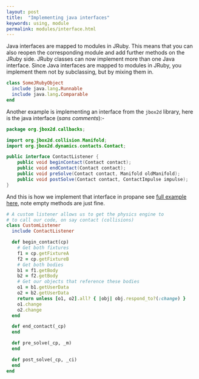 ```yaml
---
layout: post
title:  "Implementing java interfaces"
keywords: using, module
permalink: modules/interface.html
---
```

Java interfaces are mapped to modules in JRuby. This means that you can also reopen the corresponding module and add further methods on the JRuby side. JRuby classes can now implement more than one Java interface. Since Java interfaces are mapped to modules in JRuby, you implement them not by subclassing, but by mixing them in.

```ruby
class SomeJRubyObject
  include java.lang.Runnable
  include java.lang.Comparable
end
```

Another example is implementing an interface from  the `jbox2d` library, here is the java interface (_sans comments_):-

```java
package org.jbox2d.callbacks;

import org.jbox2d.collision.Manifold;
import org.jbox2d.dynamics.contacts.Contact;

public interface ContactListener {
	public void beginContact(Contact contact);
	public void endContact(Contact contact);
	public void preSolve(Contact contact, Manifold oldManifold);
	public void postSolve(Contact contact, ContactImpulse impulse);
}
```

And this is how we implement that interface in propane see [full example here][collision_listening], note empty methods are just fine.

```ruby
# A custom listener allows us to get the physics engine to
# to call our code, on say contact (collisions)
class CustomListener
  include ContactListener

  def begin_contact(cp)
    # Get both fixtures
    f1 = cp.getFixtureA
    f2 = cp.getFixtureB
    # Get both bodies
    b1 = f1.getBody
    b2 = f2.getBody
    # Get our objects that reference these bodies
    o1 = b1.getUserData
    o2 = b2.getUserData
    return unless [o1, o2].all? { |obj| obj.respond_to?(:change) }
    o1.change
    o2.change
  end

  def end_contact(_cp)
  end

  def pre_solve(_cp, _m)
  end

  def post_solve(_cp, _ci)
  end
end
```

[collision_listening]:https://github.com/ruby-processing/picrate-examples/blob/master/external_library/gem/pbox2d/collision_listening.rb
